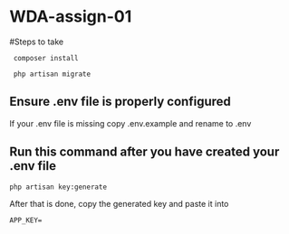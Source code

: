 # WDA-assign-01

#Steps to take

```
 composer install
```
 
```
 php artisan migrate
```

## Ensure .env file is properly configured

If your .env file is missing copy .env.example and rename to .env


## Run this command after you have created your .env file

```
php artisan key:generate 
```

After that is done, copy the generated key and paste it into 

```
APP_KEY=
```
